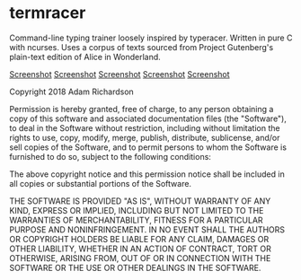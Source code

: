 # termracer

Command-line typing trainer loosely inspired by typeracer. Written in pure C with ncurses. Uses a corpus of texts sourced from Project Gutenberg's plain-text edition of Alice in Wonderland.

[Screenshot](README.d/img1.png1)
[Screenshot](README.d/img1.png2)
[Screenshot](README.d/img1.png3)
[Screenshot](README.d/img1.png4)
[Screenshot](README.d/img1.png5)

Copyright 2018 Adam Richardson

Permission is hereby granted, free of charge, to any person obtaining a copy of this software and associated documentation files (the "Software"), to deal in the Software without restriction, including without limitation the rights to use, copy, modify, merge, publish, distribute, sublicense, and/or sell copies of the Software, and to permit persons to whom the Software is furnished to do so, subject to the following conditions:

The above copyright notice and this permission notice shall be included in all copies or substantial portions of the Software.

THE SOFTWARE IS PROVIDED "AS IS", WITHOUT WARRANTY OF ANY KIND, EXPRESS OR IMPLIED, INCLUDING BUT NOT LIMITED TO THE WARRANTIES OF MERCHANTABILITY, FITNESS FOR A PARTICULAR PURPOSE AND NONINFRINGEMENT. IN NO EVENT SHALL THE AUTHORS OR COPYRIGHT HOLDERS BE LIABLE FOR ANY CLAIM, DAMAGES OR OTHER LIABILITY, WHETHER IN AN ACTION OF CONTRACT, TORT OR OTHERWISE, ARISING FROM, OUT OF OR IN CONNECTION WITH THE SOFTWARE OR THE USE OR OTHER DEALINGS IN THE SOFTWARE.
